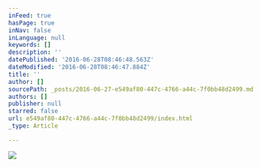```yaml
---
inFeed: true
hasPage: true
inNav: false
inLanguage: null
keywords: []
description: ''
datePublished: '2016-06-28T08:46:48.563Z'
dateModified: '2016-06-28T08:46:47.884Z'
title: ''
author: []
sourcePath: _posts/2016-06-27-e549af80-447c-4766-a44c-7f0bb48d2499.md
authors: []
publisher: null
starred: false
url: e549af80-447c-4766-a44c-7f0bb48d2499/index.html
_type: Article

---
```

![](https://the-grid-user-content.s3-us-west-2.amazonaws.com/0de4231d-b159-4462-8e63-f7f769b288b5.jpg)